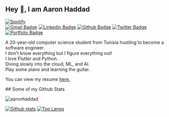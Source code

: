 ## Hey 👋, I am Aaron Haddad
[![Spotify](https://novatorem-sandy-alpha.vercel.app/api/spotify)](https://open.spotify.com/user/lo03ljyftvmtpsasww14lo732) <br />
[![Gmail Badge](https://img.shields.io/badge/-contact@aaronhaddad.tech-c14438?style=flat&logo=Gmail&logoColor=white&link=mailto:contact@aaronhaddad.tech)](mailto:contact@aaronhaddad.tech) 
[![Linkedin Badge](https://img.shields.io/badge/-haddadaaron-0072b1?style=flat&logo=Linkedin&logoColor=white&link=https://www.linkedin.com/in/haddadaaron/)](https://www.linkedin.com/in/haddadaaron/) [![Github Badge](https://img.shields.io/badge/-aaronhaddad-grey?style=flat&logo=github&logoColor=white&link=https://github.com/aaronhaddad/)](https://www.github.com/aaronhaddad/) [![Twitter Badge](https://img.shields.io/badge/-aaronhaddad_-00acee?style=flat&logo=twitter&logoColor=white&link=https://twitter.com/aaronhaddad_/)](https://www.twitter.com/aaronhaddad_/) [![Portfolio Badge](https://img.shields.io/badge/portfolio-web-blue?style=flat&link=https://www.aaronaddad.tech/)](https://www.aaronaddad.tech/) <p align='left'>A 20-year-old computer science student from Tunisia hustling to become a software engineer. <br />
I don't know everything but I figure everything out! <br />
I love Flutter and Python. <br />
Diving slowly into the cloud, ML, and AI. <br />
Play some piano and learning the guitar. <br />
</p><p align='left'> You can view my resume <a href='https://www.aaronhaddad.tech/resume ' target=_blank><u>here</u>.</a></p>
## Some of my Github Stats
<p align=left> <img src=https://komarev.com/ghpvc/?username=aaronhaddad alt=aaronhaddad /> </p>

[![Github stats](https://github-readme-stats.vercel.app/api?username=aaronhaddad&show_icons=true&include_all_commits=true)](https://github.com/aaronhaddad/github-readme-stats)
[![Top Langs](https://github-readme-stats.vercel.app/api/top-langs/?username=aaronhaddad&layout=compact)](https://github.com/aaronhaddad/github-readme-stats)
